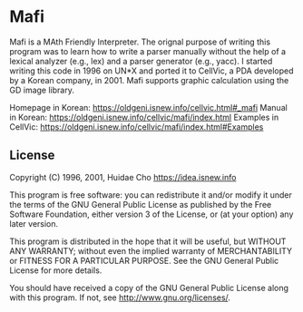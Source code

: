 # Mafi

Mafi is a MAth Friendly Interpreter. The orignal purpose of writing this program was to learn how to write a parser manually without the help of a lexical analyzer (e.g., lex) and a parser generator (e.g., yacc). I started writing this code in 1996 on UN*X and ported it to CellVic, a PDA developed by a Korean company, in 2001. Mafi supports graphic calculation using the GD image library.

Homepage in Korean: https://oldgeni.isnew.info/cellvic.html#_mafi
Manual in Korean: https://oldgeni.isnew.info/cellvic/mafi/index.html
Examples in CellVic: https://oldgeni.isnew.info/cellvic/mafi/index.html#Examples

## License

Copyright (C) 1996, 2001, Huidae Cho <https://idea.isnew.info>

This program is free software: you can redistribute it and/or modify it under the terms of the GNU General Public License as published by the Free Software Foundation, either version 3 of the License, or (at your option) any later version.

This program is distributed in the hope that it will be useful, but WITHOUT ANY WARRANTY; without even the implied warranty of MERCHANTABILITY or FITNESS FOR A PARTICULAR PURPOSE. See the GNU General Public License for more details.

You should have received a copy of the GNU General Public License along with this program. If not, see <http://www.gnu.org/licenses/>.
